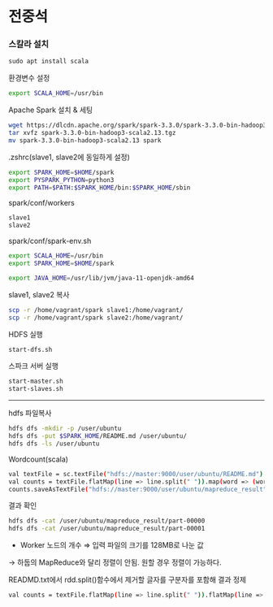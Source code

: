 # 전중석

### 스칼라 설치

```java
sudo apt install scala
```

환경변수 설정

```bash
export SCALA_HOME=/usr/bin
```

Apache Spark 설치 & 세팅

```bash
wget https://dlcdn.apache.org/spark/spark-3.3.0/spark-3.3.0-bin-hadoop3-scala2.13.tgz
tar xvfz spark-3.3.0-bin-hadoop3-scala2.13.tgz
mv spark-3.3.0-bin-hadoop3-scala2.13 spark
```

.zshrc(slave1, slave2에 동일하게 설정)

```bash
export SPARK_HOME=$HOME/spark
export PYSPARK_PYTHON=python3
export PATH=$PATH:$SPARK_HOME/bin:$SPARK_HOME/sbin
```

spark/conf/workers

```bash
slave1
slave2
```

spark/conf/spark-env.sh

```bash
export SCALA_HOME=/usr/bin
export SPARK_HOME=$HOME/spark

export JAVA_HOME=/usr/lib/jvm/java-11-openjdk-amd64
```

slave1, slave2 복사

```bash
scp -r /home/vagrant/spark slave1:/home/vagrant/
scp -r /home/vagrant/spark slave2:/home/vagrant/
```

HDFS 실행

```bash
start-dfs.sh
```

스파크 서버 실행

```bash
start-master.sh
start-slaves.sh 
```

---

hdfs 파일복사

```bash
hdfs dfs -mkdir -p /user/ubuntu
hdfs dfs -put $SPARK_HOME/README.md /user/ubuntu/
hdfs dfs -ls /user/ubuntu
```

Wordcount(scala)

```bash
val textFile = sc.textFile("hdfs://master:9000/user/ubuntu/README.md")
val counts = textFile.flatMap(line => line.split(" ")).map(word => (word,1)).reduceByKey(_ + _)
counts.saveAsTextFile("hdfs://master:9000/user/ubuntu/mapreduce_result")
```

결과 확인

```bash
hdfs dfs -cat /user/ubuntu/mapreduce_result/part-00000
hdfs dfs -cat /user/ubuntu/mapreduce_result/part-00001
```

- Worker 노드의 개수 ⇒ 입력 파일의 크기를 128MB로 나눈 값

→ 하둡의 MapReduce와 달리 정렬이 안됨. 원할 경우 정렬이 가능하다.

READMD.txt에서 rdd.split()함수에서 제거할 글자를 구분자를 포함해 결과 정제

```bash
val counts = textFile.flatMap(line => line.split(" ")).flatMap(line => line.split("~")).flatMap(line => line.split("!")).flatMap(line => line.split("@")).flatMap(line => line.split("#")).flatMap(line => line.split("$")).flatMap(line => line.split("%")).flatMap(line => line.split("\\^")).flatMap(line => line.split("&")).flatMap(line => line.split("\\*")).flatMap(line => line.split("\\(")).flatMap(line => line.split("\\)")).flatMap(line => line.split("=")).flatMap(line => line.split("\\+")).flatMap(line => line.split("\\[")).flatMap(line => line.split("]")).flatMap(line => line.split("\\{")).flatMap(line => line.split("}")).flatMap(line => line.split("\"")).flatMap(line => line.split("\\|")).flatMap(line => line.split(";")).flatMap(line => line.split(":")).flatMap(line => line.split("\\.")).flatMap(line => line.split("\\,")).flatMap(line => line.split("<")).flatMap(line => line.split(">")).flatMap(line => line.split("\\?")).flatMap(line => line.split("/")).flatMap(line => line.split("\"")).flatMap(line => line.split("‘")).flatMap(line => line.split("'")).flatMap(line => line.split("`")).flatMap(line => line.split("_")).flatMap(line => line.split("-")).flatMap(line => line.split("\\\\")).flatMap(line => line.split("”")).flatMap(line => line.split("–")).map(_.toLowerCase).map(word => (word, 1)).reduceByKey(_ + _)
```
